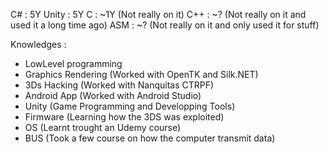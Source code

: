 C# : 5Y
Unity : 5Y
C : ~1Y (Not really on it)
C++ : ~? (Not really on it and used it a long time ago)
ASM : ~? (Not really on it and only used it for stuff)

Knowledges :
  - LowLevel programming
  - Graphics Rendering (Worked with OpenTK and Silk.NET)
  - 3Ds Hacking (Worked with Nanquitas CTRPF)
  - Android App (Worked with Android Studio)
  - Unity (Game Programming and Developping Tools)
  - Firmware (Learning how the 3DS was exploited)
  - OS (Learnt trought an Udemy course)
  - BUS (Took a few course on how the computer transmit data)
